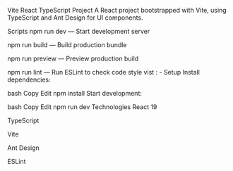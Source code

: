 Vite React TypeScript Project
A React project bootstrapped with Vite, using TypeScript and Ant Design for UI components.

Scripts
npm run dev — Start development server

npm run build — Build production bundle

npm run preview — Preview production build

npm run lint — Run ESLint to check code style
vist : - 
Setup
Install dependencies:

bash
Copy
Edit
npm install
Start development:

bash
Copy
Edit
npm run dev
Technologies
React 19

TypeScript

Vite

Ant Design

ESLint